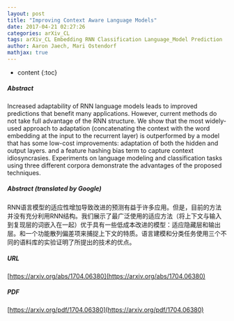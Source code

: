 ```yaml
---
layout: post
title: "Improving Context Aware Language Models"
date: 2017-04-21 02:27:26
categories: arXiv_CL
tags: arXiv_CL Embedding RNN Classification Language_Model Prediction
author: Aaron Jaech, Mari Ostendorf
mathjax: true
---
```


* content
{:toc}

##### Abstract
Increased adaptability of RNN language models leads to improved predictions that benefit many applications. However, current methods do not take full advantage of the RNN structure. We show that the most widely-used approach to adaptation (concatenating the context with the word embedding at the input to the recurrent layer) is outperformed by a model that has some low-cost improvements: adaptation of both the hidden and output layers. and a feature hashing bias term to capture context idiosyncrasies. Experiments on language modeling and classification tasks using three different corpora demonstrate the advantages of the proposed techniques.

##### Abstract (translated by Google)
RNN语言模型的适应性增加导致改进的预测有益于许多应用。但是，目前的方法并没有充分利用RNN结构。我们展示了最广泛使用的适应方法（将上下文与输入到复现层的词嵌入在一起）优于具有一些低成本改进的模型：适应隐藏层和输出层。和一个功能散列偏差项来捕捉上下文的特质。语言建模和分类任务使用三个不同的语料库的实验证明了所提出的技术的优点。

##### URL
[https://arxiv.org/abs/1704.06380](https://arxiv.org/abs/1704.06380)

##### PDF
[https://arxiv.org/pdf/1704.06380](https://arxiv.org/pdf/1704.06380)

